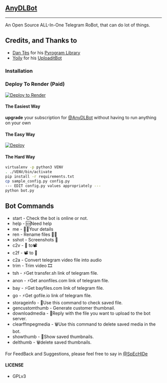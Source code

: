 ## [AnyDLBot](https://telegram.dog/AnyDLBot)
---

An Open Source ALL-In-One Telegram RoBot, that can do lot of things.

## Credits, and Thanks to

* [Dan Tès](https://telegram.dog/haskell) for his [Pyrogram Library](https://github.com/pyrogram/pyrogram)
* [Yoily](https://telegram.dog/YoilyL) for his [UploaditBot](https://telegram.dog/UploaditBot)

### Installation

### Deploy To Render (Paid)

[![Deploy to Render](https://render.com/images/deploy-to-render-button.svg)](https://render.com/deploy?)



#### The Easiest Way

**upgrade** your subscription for [@AnyDLBot](https://telegram.dog/AnyDLBot) without having to run anything on your own

#### The Easy Way

[![Deploy](https://www.herokucdn.com/deploy/button.svg)](https://heroku.com/deploy)

#### The Hard Way

```sh
virtualenv -p python3 VENV
. ./VENV/bin/activate
pip install -r requirements.txt
cp sample_config.py config.py
--- EDIT config.py values appropriately ---
python bot.py
```
## Bot Commands

- start - Check the bot is online or not.
- help - 🆘Need help
- me - 🕵️‍♂️Your details
- ren - Rename files 📂📁
- sshot - Screenshots 📸
- c2v - 📂 to📽
- c2f - 📽 to 📂
- c2a - Convert telegram video file into audio
- trim - Trim video 🎞
- tsh - ⚡️Get transfer.sh link of telegram file.
- anon - ⚡️Get anonfiles.com link of telegram file.
- bay - ⚡️Get bayfiles.com link of telegram file.
- go - ⚡️Get gofile.io link of telegram file.
- storageinfo - 💾Use this command to check saved file.
- gencustomthumb - Generate customer thumbnail.
- downloadmedia - 🔽Reply with the file you want to upload to the bot server.
- clearffmpegmedia - 🗑️Use this command to delete saved media in the bot.
- showthumb - 👀Show saved thumbnails.
- delthumb - 🗑delete saved thumbnails.

For FeedBack and Suggestions, please feel free to say in [@SpEcHlDe](https://telegram.dog/SpEcHlDe)

#### LICENSE
- GPLv3
